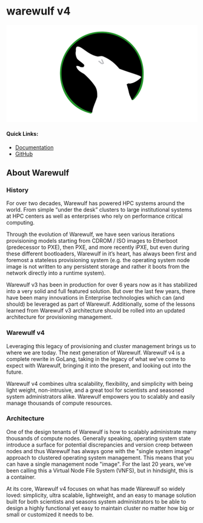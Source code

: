 # warewulf v4

![Warewulf](warewulf-logo.png)

#### Quick Links:

* [Documentation](https://warewulf.hpcng.org)
* [GitHub](http://github.com/hpcng/warewulf)

## About Warewulf

### History
For over two decades, Warewulf has powered HPC systems around the world. From simple “under the desk” clusters to large
institutional systems at HPC centers as well as enterprises who rely on performance critical computing.

Through the evolution of Warewulf, we have seen various iterations provisioning models starting from CDROM / ISO images
to Etherboot (predecessor to PXE), then PXE, and more recently iPXE, but even during these different bootloaders,
Warewulf in it’s heart, has always been first and foremost a stateless provisioning system (e.g. the operating system
node image is not written to any persistent storage and rather it boots from the network directly into a runtime
system).

Warewulf v3 has been in production for over 6 years now as it has stabilized into a very solid and full featured
solution. But over the last few years, there have been many innovations in Enterprise technologies which can (and
should) be leveraged as part of Warewulf. Additionally, some of the lessons learned from Warewulf v3 architecture
should be rolled into an updated architecture for provisioning management.

### Warewulf v4
Leveraging this legacy of provisioning and cluster management brings us to where we are today. The next generation 
of Warewulf. Warewulf v4 is a complete rewrite in GoLang, taking in the legacy of what we've come to expect with 
Warewulf, bringing it into the present, and looking out into the future.

Warewulf v4 combines ultra scalability, flexibility, and simplicity with being light weight, non-intrusive, and a 
great tool for scientists and seasoned system administrators alike. Warewulf empowers you to scalably and easily manage 
thousands of compute resources.

### Architecture
One of the design tenants of Warewulf is how to scalably administrate many thousands of compute nodes. Generally 
speaking, operating system state introduce a surface for potential discrepancies and version creep between nodes and 
thus Warewulf has always gone with the "single system image" approach to clustered operating system management. 
This means that you can have a single management node "image". For the last 20 years, we've been calling this a
Virtual Node File System (VNFS), but in hindsight, this is a container.

At its core, Warewulf v4 focuses on what has made Warewulf so widely loved: simplicity, ultra scalable, lightweight,
and an easy to manage solution built for both scientists and seasons system administrators to be able to design a 
highly functional yet easy to maintain cluster no matter how big or small or customized it needs to be.
